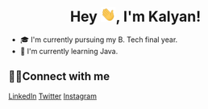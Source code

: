 ### <h1 align="center">Hey <img src="https://raw.githubusercontent.com/ABSphreak/ABSphreak/master/gifs/Hi.gif" width="30px">, I'm Kalyan!</h1>
- 🎓 I'm currently pursuing my B. Tech final year.
- 📝 I'm currently learning Java.

## 🤝🏻Connect with me
[LinkedIn](https://www.linkedin.com/in/vurugondakalyan/) [Twitter](https://twitter.com/VurugondaKalyan) [Instagram](https://www.instagram.com/kalyan_vurugonda/)


<!--
**kalyan-vurugonda/kalyan-vurugonda** is a ✨ _special_ ✨ repository because its `README.md` (this file) appears on your GitHub profile.

Here are some ideas to get you started:

- 🔭 I’m currently working on ...
- 🌱 I’m currently learning ...
- 👯 I’m looking to collaborate on ...
- 🤔 I’m looking for help with ...
- 💬 Ask me about ...
- 📫 How to reach me: ...
- 😄 Pronouns: ...
- ⚡ Fun fact: ...
- Hey 👋, I'm Kalyan!
-->
